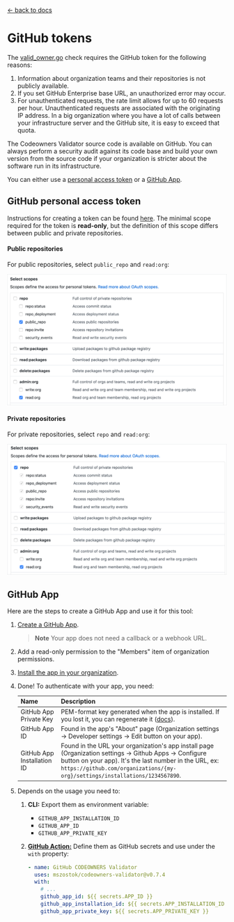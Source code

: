 [← back to docs](./README.md)

# GitHub tokens

The [valid_owner.go](./../internal/check/valid_owner.go) check requires the GitHub token for the following reasons:

1. Information about organization teams and their repositories is not publicly available.
2. If you set GitHub Enterprise base URL, an unauthorized error may occur.
3. For unauthenticated requests, the rate limit allows for up to 60 requests per hour. Unauthenticated requests are associated with the originating IP address. In a big organization where you have a lot of calls between your infrastructure server and the GitHub site, it is easy to exceed that quota.

The Codeowners Validator source code is available on GitHub. You can always perform a security audit against its code base and build your own version from the source code if your organization is stricter about the software run in its infrastructure.

You can either use a [personal access token](#github-personal-access-token) or a [GitHub App](#github-app).

## GitHub personal access token

Instructions for creating a token can be found [here](https://help.github.com/articles/creating-a-personal-access-token-for-the-command-line/#creating-a-token). The minimal scope required for the token is **read-only**, but the definition of this scope differs between public and private repositories.

#### Public repositories

For public repositories, select `public_repo` and `read:org`:

![token-public.png](./assets/token-public.png)

#### Private repositories

For private repositories, select `repo` and `read:org`:

![token-public.png](./assets/token-private.png)


## GitHub App

Here are the steps to create a GitHub App and use it for this tool:

1. [Create a GitHub App](https://docs.github.com/en/developers/apps/building-github-apps/creating-a-github-app).
    > **Note**
    > Your app does not need a callback or a webhook URL.
2. Add a read-only permission to the "Members" item of organization permissions.
3. [Install the app in your organization](https://docs.github.com/en/developers/apps/managing-github-apps/installing-github-apps).
4. Done! To authenticate with your app, you need:

    | Name                       | Description                                                                                                                                                                                                                                       |
    |---------------------------------------------------------------------------------------------------------------------------------------------------------------------------------------------------------------------------------------------------|-------------------------------------------------------------------------------------------------------------------------------------------------------------------------------------------------------------------------------------------------|
    | GitHub App Private Key     | PEM-format key generated when the app is installed. If you lost it, you can regenerate it ([docs](https://docs.github.com/en/developers/apps/building-github-apps/authenticating-with-github-apps#generating-a-private-key)).                     |
    | GitHub App ID              | Found in the app's "About" page (Organization settings -> Developer settings -> Edit button on your app).                                                                                                                                         |
    | GitHub App Installation ID | Found in the URL your organization's app install page (Organization settings -> Github Apps -> Configure button on your app). It's the last number in the URL, ex: `https://github.com/organizations/{my-org}/settings/installations/1234567890`. |

6. Depends on the usage you need to:

   1. **CLI:** Export them as environment variable:
      - `GITHUB_APP_INSTALLATION_ID`
      - `GITHUB_APP_ID`
      - `GITHUB_APP_PRIVATE_KEY`

   2. [**GitHub Action:**](gh-action.md) Define them as GitHub secrets and use under the `with` property:

      ```yaml
      - name: GitHub CODEOWNERS Validator
        uses: mszostok/codeowners-validator@v0.7.4
        with:
          # ...
          github_app_id: ${{ secrets.APP_ID }}
          github_app_installation_id: ${{ secrets.APP_INSTALLATION_ID }}
          github_app_private_key: ${{ secrets.APP_PRIVATE_KEY }}
      ```
